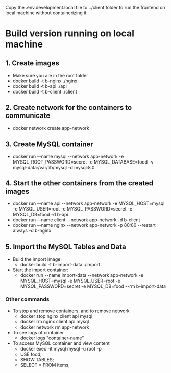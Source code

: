 Copy the .env.development.local file to ../client folder to run the frontend on local machine without containerizing it.

# Build version running on local machine

## 1. Create images

- Make sure you are in the root folder
- docker build -t b-nginx ./nginx
- docker build -t b-api ./api
- docker build -t b-client ./client

## 2. Create network for the containers to communicate

- docker network create app-network

## 3. Create MySQL container

- docker run --name mysql --network app-network -e MYSQL_ROOT_PASSWORD=secret -e MYSQL_DATABASE=food -v mysql-data:/var/lib/mysql -d mysql:8.0

## 4. Start the other containers from the created images

- docker run --name api --network app-network -e MYSQL_HOST=mysql -e MYSQL_USER=root -e MYSQL_PASSWORD=secret -e MYSQL_DB=food -d b-api
- docker run --name client --network app-network -d b-client
- docker run --name nginx --network app-network -p 80:80 --restart always -d b-nginx

## 5. Import the MySQL Tables and Data

- Build the import image:
  - docker build -t b-import-data ./import
- Start the import container:
  - docker run --name import-data --network app-network -e MYSQL_HOST=mysql -e MYSQL_USER=root -e MYSQL_PASSWORD=secret -e MYSQL_DB=food --rm b-import-data

### Other commands

- To stop and remove containers, and to remove network
  - docker stop nginx client api mysql
  - docker rm nginx client api mysql
  - docker network rm app-network
- To see logs of container
  - docker logs "container-name"
- To access MySQL container and view content
  - docker exec -it mysql mysql -u root -p
  - USE food;
  - SHOW TABLES;
  - SELECT \* FROM items;
